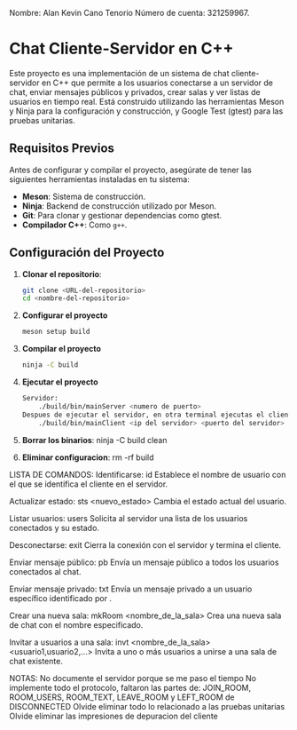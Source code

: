 Nombre: Alan Kevin Cano Tenorio 
Número de cuenta: 321259967.

# Chat Cliente-Servidor en C++

Este proyecto es una implementación de un sistema de chat cliente-servidor en C++ que permite a los usuarios conectarse a un servidor de chat, enviar mensajes públicos y privados, crear salas y ver listas de usuarios en tiempo real. Está construido utilizando las herramientas Meson y Ninja para la configuración y construcción, y Google Test (gtest) para las pruebas unitarias.

## Requisitos Previos

Antes de configurar y compilar el proyecto, asegúrate de tener las siguientes herramientas instaladas en tu sistema:

- **Meson**: Sistema de construcción.
- **Ninja**: Backend de construcción utilizado por Meson.
- **Git**: Para clonar y gestionar dependencias como gtest.
- **Compilador C++**: Como `g++`.

## Configuración del Proyecto

1. **Clonar el repositorio**:
   ```bash
   git clone <URL-del-repositorio>
   cd <nombre-del-repositorio>

2. **Configurar el proyecto**
    ```bash
    meson setup build

3. **Compilar el proyecto**
    ```bash
    ninja -C build

4. **Ejecutar el proyecto**
    ```bash
    Servidor: 
        ./build/bin/mainServer <numero de puerto>
    Despues de ejecutar el servidor, en otra terminal ejecutas el cliente:
        ./build/bin/mainClient <ip del servidor> <puerto del servidor>

5. **Borrar los binarios**:
    ninja -C build clean

6. **Eliminar configuracion**:
    rm -rf build

LISTA DE COMANDOS:
Identificarse: id <username>
Establece el nombre de usuario con el que se identifica el cliente en el servidor.

Actualizar estado: sts <nuevo_estado>
Cambia el estado actual del usuario.

Listar usuarios: users
Solicita al servidor una lista de los usuarios conectados y su estado.

Desconectarse: exit
Cierra la conexión con el servidor y termina el cliente.

Enviar mensaje público: pb <mensaje>
Envía un mensaje público a todos los usuarios conectados al chat.

Enviar mensaje privado: txt <username> <mensaje>
Envía un mensaje privado a un usuario específico identificado por <username>.

Crear una nueva sala: mkRoom <nombre_de_la_sala>
Crea una nueva sala de chat con el nombre especificado.

Invitar a usuarios a una sala: invt <nombre_de_la_sala> <usuario1,usuario2,...>
Invita a uno o más usuarios a unirse a una sala de chat existente.


NOTAS:
No documente el servidor porque se me paso el tiempo
No implemente todo el protocolo, faltaron las partes de: JOIN_ROOM, ROOM_USERS, ROOM_TEXT, LEAVE_ROOM y LEFT_ROOM de DISCONNECTED
Olvide eliminar todo lo relacionado a las pruebas unitarias
Olvide eliminar las impresiones de depuracion del cliente
